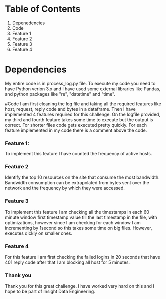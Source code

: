 # Table of Contents
1. Depenedencies
2. Code
3. Feature 1
4. Feature 2
5. Feature 3
6. Feature 4

# Dependencies
My entire code is in process_log.py file. To execute my code you need to have Python verion 3.x and I have used some external libraries like Pandas, and python packages like "re", "datetime" and "time".

#Code
I am first cleaning the log file and taking all the required features like host, request, reply code and bytes in a dataframe. Then I have implemented 4 features required for this challenge. On the logfile provided, my third and fourth feature takes some time to execute but the output is correct. For shorter files code gets executed pretty quickly. For each feature implemented in my code there is a comment above the code.

### Feature 1: 
To implement this feature I have counted the frequency of active hosts.

### Feature 2 
Identify the top 10 resources on the site that consume the most bandwidth. Bandwidth consumption can be extrapolated from bytes sent over the network and the frequency by which they were accessed.

### Feature 3 
To implement this feature I am checking all the timestamps in each 60 minute window first timestamp value till the last timestamp in the file, with optimizations, however since I am checking for each window I am incrementing by 1second so this takes some time on big files. However, executes qickly on smaller ones.

### Feature 4 
For this feature I am first checking the failed logins in 20 seconds that have 401 reply code after that I am blocking all host for 5 minutes.


### Thank you
Thank you for this great challenge. I have worked very hard on this and I hope to be part of Insight Data Engineering.